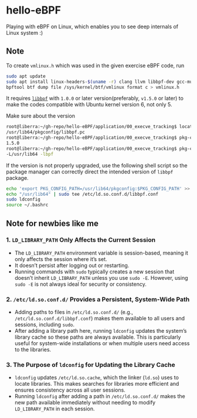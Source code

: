 # hello-eBPF

Playing with eBPF on Linux, which enables you to see deep internals of Linux system :)

## Note

To create `vmlinux.h` which was used in the given exercise eBPF code, run

```bash
sudo apt update
sudo apt install linux-headers-$(uname -r) clang llvm libbpf-dev gcc-multilib make
bpftool btf dump file /sys/kernel/btf/vmlinux format c > vmlinux.h
```

It requires [`libbpf`](https://github.com/libbpf/libbpf) with `1.0.0` or later version(preferably, `v1.5.0` or later) to make the codes compatible with Ubuntu kernel version 6, not only 5.

Make sure about the version

```bash
root@liberra:~/gh-repo/hello-eBPF/application/00_execve_tracking$ locate pkgconfig | grep libbpf
/usr/lib64/pkgconfig/libbpf.pc
root@liberra:~/gh-repo/hello-eBPF/application/00_execve_tracking$ pkg-config  --modversion libbpf
1.5.0
root@liberra:~/gh-repo/hello-eBPF/application/00_execve_tracking$ pkg-config libbpf --libs --cflags
-L/usr/lib64 -lbpf
```

If the version is not properly upgraded, use the following shell script so the package manager can correctly direct the intended version of `libbpf` package.
```bash
echo 'export PKG_CONFIG_PATH=/usr/lib64/pkgconfig:$PKG_CONFIG_PATH' >> ~/.bashrc
echo "/usr/lib64" | sudo tee /etc/ld.so.conf.d/libbpf.conf
sudo ldconfig
source ~/.bashrc
```

## Note for newbies like me

### 1. **`LD_LIBRARY_PATH` Only Affects the Current Session**

- The `LD_LIBRARY_PATH` environment variable is session-based, meaning it only affects the session where it’s set.
- It doesn’t persist after logging out or restarting.
- Running commands with `sudo` typically creates a new session that doesn’t inherit `LD_LIBRARY_PATH` unless you use `sudo -E`. However, using `sudo -E` is not always ideal for security or consistency.

### 2. **`/etc/ld.so.conf.d/` Provides a Persistent, System-Wide Path**

- Adding paths to files in `/etc/ld.so.conf.d/` (e.g., `/etc/ld.so.conf.d/libbpf.conf`) makes them available to all users and sessions, including `sudo`.
- After adding a library path here, running `ldconfig` updates the system’s library cache so these paths are always available. This is particularly useful for system-wide installations or when multiple users need access to the libraries.

### 3. **The Purpose of `ldconfig` for Updating the Library Cache**

- `ldconfig` updates `/etc/ld.so.cache`, which the linker (`ld.so`) uses to locate libraries. This makes searches for libraries more efficient and ensures consistency across all user sessions.
- Running `ldconfig` after adding a path in `/etc/ld.so.conf.d/` makes the new path available immediately without needing to modify `LD_LIBRARY_PATH` in each session.
